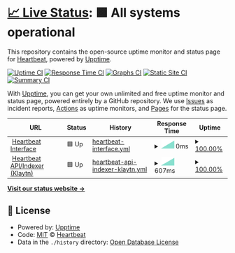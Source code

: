 # [📈 Live Status](https://status.heartbeat.exchange/uptime): <!--live status--> **🟩 All systems operational**

This repository contains the open-source uptime monitor and status page for [Heartbeat](https://status.heartbeat.exchange/uptime), powered by [Upptime](https://github.com/upptime/upptime).

[![Uptime CI](https://github.com/heartbeat-exchange/uptime/workflows/Uptime%20CI/badge.svg)](https://github.com/heartbeat-exchange/uptime/actions?query=workflow%3A%22Uptime+CI%22)
[![Response Time CI](https://github.com/heartbeat-exchange/uptime/workflows/Response%20Time%20CI/badge.svg)](https://github.com/heartbeat-exchange/uptime/actions?query=workflow%3A%22Response+Time+CI%22)
[![Graphs CI](https://github.com/heartbeat-exchange/uptime/workflows/Graphs%20CI/badge.svg)](https://github.com/heartbeat-exchange/uptime/actions?query=workflow%3A%22Graphs+CI%22)
[![Static Site CI](https://github.com/heartbeat-exchange/uptime/workflows/Static%20Site%20CI/badge.svg)](https://github.com/heartbeat-exchange/uptime/actions?query=workflow%3A%22Static+Site+CI%22)
[![Summary CI](https://github.com/heartbeat-exchange/uptime/workflows/Summary%20CI/badge.svg)](https://github.com/heartbeat-exchange/uptime/actions?query=workflow%3A%22Summary+CI%22)

With [Upptime](https://upptime.js.org), you can get your own unlimited and free uptime monitor and status page, powered entirely by a GitHub repository. We use [Issues](https://github.com/heartbeat-exchange/uptime/issues) as incident reports, [Actions](https://github.com/heartbeat-exchange/uptime/actions) as uptime monitors, and [Pages](https://status.heartbeat.exchange/uptime) for the status page.

<!--start: status pages-->
<!-- This summary is generated by Upptime (https://github.com/upptime/upptime) -->
<!-- Do not edit this manually, your changes will be overwritten -->
<!-- prettier-ignore -->
| URL | Status | History | Response Time | Uptime |
| --- | ------ | ------- | ------------- | ------ |
| <img alt="" src="https://icons.duckduckgo.com/ip3/heartbeat.exchange.ico" height="13"> [Heartbeat Interface](https://heartbeat.exchange) | 🟩 Up | [heartbeat-interface.yml](https://github.com/heartbeat-exchange/uptime/commits/HEAD/history/heartbeat-interface.yml) | <details><summary><img alt="Response time graph" src="./graphs/heartbeat-interface/response-time-week.png" height="20"> 0ms</summary><br><a href="https://status.heartbeat.exchange/uptime/history/heartbeat-interface"><img alt="Response time 0" src="https://img.shields.io/endpoint?url=https%3A%2F%2Fraw.githubusercontent.com%2Fheartbeat-exchange%2Fuptime%2FHEAD%2Fapi%2Fheartbeat-interface%2Fresponse-time.json"></a><br><a href="https://status.heartbeat.exchange/uptime/history/heartbeat-interface"><img alt="24-hour response time 0" src="https://img.shields.io/endpoint?url=https%3A%2F%2Fraw.githubusercontent.com%2Fheartbeat-exchange%2Fuptime%2FHEAD%2Fapi%2Fheartbeat-interface%2Fresponse-time-day.json"></a><br><a href="https://status.heartbeat.exchange/uptime/history/heartbeat-interface"><img alt="7-day response time 0" src="https://img.shields.io/endpoint?url=https%3A%2F%2Fraw.githubusercontent.com%2Fheartbeat-exchange%2Fuptime%2FHEAD%2Fapi%2Fheartbeat-interface%2Fresponse-time-week.json"></a><br><a href="https://status.heartbeat.exchange/uptime/history/heartbeat-interface"><img alt="30-day response time 0" src="https://img.shields.io/endpoint?url=https%3A%2F%2Fraw.githubusercontent.com%2Fheartbeat-exchange%2Fuptime%2FHEAD%2Fapi%2Fheartbeat-interface%2Fresponse-time-month.json"></a><br><a href="https://status.heartbeat.exchange/uptime/history/heartbeat-interface"><img alt="1-year response time 0" src="https://img.shields.io/endpoint?url=https%3A%2F%2Fraw.githubusercontent.com%2Fheartbeat-exchange%2Fuptime%2FHEAD%2Fapi%2Fheartbeat-interface%2Fresponse-time-year.json"></a></details> | <details><summary><a href="https://status.heartbeat.exchange/uptime/history/heartbeat-interface">100.00%</a></summary><a href="https://status.heartbeat.exchange/uptime/history/heartbeat-interface"><img alt="All-time uptime 100.00%" src="https://img.shields.io/endpoint?url=https%3A%2F%2Fraw.githubusercontent.com%2Fheartbeat-exchange%2Fuptime%2FHEAD%2Fapi%2Fheartbeat-interface%2Fuptime.json"></a><br><a href="https://status.heartbeat.exchange/uptime/history/heartbeat-interface"><img alt="24-hour uptime 100.00%" src="https://img.shields.io/endpoint?url=https%3A%2F%2Fraw.githubusercontent.com%2Fheartbeat-exchange%2Fuptime%2FHEAD%2Fapi%2Fheartbeat-interface%2Fuptime-day.json"></a><br><a href="https://status.heartbeat.exchange/uptime/history/heartbeat-interface"><img alt="7-day uptime 100.00%" src="https://img.shields.io/endpoint?url=https%3A%2F%2Fraw.githubusercontent.com%2Fheartbeat-exchange%2Fuptime%2FHEAD%2Fapi%2Fheartbeat-interface%2Fuptime-week.json"></a><br><a href="https://status.heartbeat.exchange/uptime/history/heartbeat-interface"><img alt="30-day uptime 100.00%" src="https://img.shields.io/endpoint?url=https%3A%2F%2Fraw.githubusercontent.com%2Fheartbeat-exchange%2Fuptime%2FHEAD%2Fapi%2Fheartbeat-interface%2Fuptime-month.json"></a><br><a href="https://status.heartbeat.exchange/uptime/history/heartbeat-interface"><img alt="1-year uptime 100.00%" src="https://img.shields.io/endpoint?url=https%3A%2F%2Fraw.githubusercontent.com%2Fheartbeat-exchange%2Fuptime%2FHEAD%2Fapi%2Fheartbeat-interface%2Fuptime-year.json"></a></details>
| <img alt="" src="https://icons.duckduckgo.com/ip3/api-klaytn.heartbeat.exchange.ico" height="13"> [Heartbeat API/Indexer (Klaytn)](https://api-klaytn.heartbeat.exchange) | 🟩 Up | [heartbeat-api-indexer-klaytn.yml](https://github.com/heartbeat-exchange/uptime/commits/HEAD/history/heartbeat-api-indexer-klaytn.yml) | <details><summary><img alt="Response time graph" src="./graphs/heartbeat-api-indexer-klaytn/response-time-week.png" height="20"> 607ms</summary><br><a href="https://status.heartbeat.exchange/uptime/history/heartbeat-api-indexer-klaytn"><img alt="Response time 607" src="https://img.shields.io/endpoint?url=https%3A%2F%2Fraw.githubusercontent.com%2Fheartbeat-exchange%2Fuptime%2FHEAD%2Fapi%2Fheartbeat-api-indexer-klaytn%2Fresponse-time.json"></a><br><a href="https://status.heartbeat.exchange/uptime/history/heartbeat-api-indexer-klaytn"><img alt="24-hour response time 607" src="https://img.shields.io/endpoint?url=https%3A%2F%2Fraw.githubusercontent.com%2Fheartbeat-exchange%2Fuptime%2FHEAD%2Fapi%2Fheartbeat-api-indexer-klaytn%2Fresponse-time-day.json"></a><br><a href="https://status.heartbeat.exchange/uptime/history/heartbeat-api-indexer-klaytn"><img alt="7-day response time 607" src="https://img.shields.io/endpoint?url=https%3A%2F%2Fraw.githubusercontent.com%2Fheartbeat-exchange%2Fuptime%2FHEAD%2Fapi%2Fheartbeat-api-indexer-klaytn%2Fresponse-time-week.json"></a><br><a href="https://status.heartbeat.exchange/uptime/history/heartbeat-api-indexer-klaytn"><img alt="30-day response time 607" src="https://img.shields.io/endpoint?url=https%3A%2F%2Fraw.githubusercontent.com%2Fheartbeat-exchange%2Fuptime%2FHEAD%2Fapi%2Fheartbeat-api-indexer-klaytn%2Fresponse-time-month.json"></a><br><a href="https://status.heartbeat.exchange/uptime/history/heartbeat-api-indexer-klaytn"><img alt="1-year response time 607" src="https://img.shields.io/endpoint?url=https%3A%2F%2Fraw.githubusercontent.com%2Fheartbeat-exchange%2Fuptime%2FHEAD%2Fapi%2Fheartbeat-api-indexer-klaytn%2Fresponse-time-year.json"></a></details> | <details><summary><a href="https://status.heartbeat.exchange/uptime/history/heartbeat-api-indexer-klaytn">100.00%</a></summary><a href="https://status.heartbeat.exchange/uptime/history/heartbeat-api-indexer-klaytn"><img alt="All-time uptime 100.00%" src="https://img.shields.io/endpoint?url=https%3A%2F%2Fraw.githubusercontent.com%2Fheartbeat-exchange%2Fuptime%2FHEAD%2Fapi%2Fheartbeat-api-indexer-klaytn%2Fuptime.json"></a><br><a href="https://status.heartbeat.exchange/uptime/history/heartbeat-api-indexer-klaytn"><img alt="24-hour uptime 100.00%" src="https://img.shields.io/endpoint?url=https%3A%2F%2Fraw.githubusercontent.com%2Fheartbeat-exchange%2Fuptime%2FHEAD%2Fapi%2Fheartbeat-api-indexer-klaytn%2Fuptime-day.json"></a><br><a href="https://status.heartbeat.exchange/uptime/history/heartbeat-api-indexer-klaytn"><img alt="7-day uptime 100.00%" src="https://img.shields.io/endpoint?url=https%3A%2F%2Fraw.githubusercontent.com%2Fheartbeat-exchange%2Fuptime%2FHEAD%2Fapi%2Fheartbeat-api-indexer-klaytn%2Fuptime-week.json"></a><br><a href="https://status.heartbeat.exchange/uptime/history/heartbeat-api-indexer-klaytn"><img alt="30-day uptime 100.00%" src="https://img.shields.io/endpoint?url=https%3A%2F%2Fraw.githubusercontent.com%2Fheartbeat-exchange%2Fuptime%2FHEAD%2Fapi%2Fheartbeat-api-indexer-klaytn%2Fuptime-month.json"></a><br><a href="https://status.heartbeat.exchange/uptime/history/heartbeat-api-indexer-klaytn"><img alt="1-year uptime 100.00%" src="https://img.shields.io/endpoint?url=https%3A%2F%2Fraw.githubusercontent.com%2Fheartbeat-exchange%2Fuptime%2FHEAD%2Fapi%2Fheartbeat-api-indexer-klaytn%2Fuptime-year.json"></a></details>

<!--end: status pages-->

[**Visit our status website →**](https://status.heartbeat.exchange/uptime)

## 📄 License

- Powered by: [Upptime](https://github.com/upptime/upptime)
- Code: [MIT](./LICENSE) © [Heartbeat](https://status.heartbeat.exchange/uptime)
- Data in the `./history` directory: [Open Database License](https://opendatacommons.org/licenses/odbl/1-0/)
